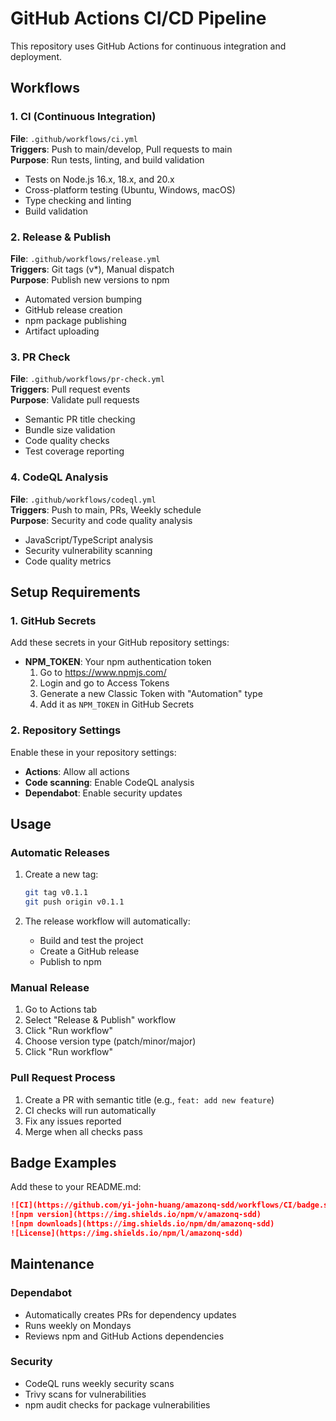 # GitHub Actions CI/CD Pipeline

This repository uses GitHub Actions for continuous integration and deployment.

## Workflows

### 1. CI (Continuous Integration)
**File**: `.github/workflows/ci.yml`  
**Triggers**: Push to main/develop, Pull requests to main  
**Purpose**: Run tests, linting, and build validation

- Tests on Node.js 16.x, 18.x, and 20.x
- Cross-platform testing (Ubuntu, Windows, macOS)
- Type checking and linting
- Build validation

### 2. Release & Publish
**File**: `.github/workflows/release.yml`  
**Triggers**: Git tags (v*), Manual dispatch  
**Purpose**: Publish new versions to npm

- Automated version bumping
- GitHub release creation
- npm package publishing
- Artifact uploading

### 3. PR Check
**File**: `.github/workflows/pr-check.yml`  
**Triggers**: Pull request events  
**Purpose**: Validate pull requests

- Semantic PR title checking
- Bundle size validation
- Code quality checks
- Test coverage reporting

### 4. CodeQL Analysis
**File**: `.github/workflows/codeql.yml`  
**Triggers**: Push to main, PRs, Weekly schedule  
**Purpose**: Security and code quality analysis

- JavaScript/TypeScript analysis
- Security vulnerability scanning
- Code quality metrics

## Setup Requirements

### 1. GitHub Secrets
Add these secrets in your GitHub repository settings:

- **NPM_TOKEN**: Your npm authentication token
  1. Go to https://www.npmjs.com/
  2. Login and go to Access Tokens
  3. Generate a new Classic Token with "Automation" type
  4. Add it as `NPM_TOKEN` in GitHub Secrets

### 2. Repository Settings
Enable these in your repository settings:

- **Actions**: Allow all actions
- **Code scanning**: Enable CodeQL analysis
- **Dependabot**: Enable security updates

## Usage

### Automatic Releases
1. Create a new tag:
   ```bash
   git tag v0.1.1
   git push origin v0.1.1
   ```

2. The release workflow will automatically:
   - Build and test the project
   - Create a GitHub release
   - Publish to npm

### Manual Release
1. Go to Actions tab
2. Select "Release & Publish" workflow
3. Click "Run workflow"
4. Choose version type (patch/minor/major)
5. Click "Run workflow"

### Pull Request Process
1. Create a PR with semantic title (e.g., `feat: add new feature`)
2. CI checks will run automatically
3. Fix any issues reported
4. Merge when all checks pass

## Badge Examples
Add these to your README.md:

```markdown
![CI](https://github.com/yi-john-huang/amazonq-sdd/workflows/CI/badge.svg)
![npm version](https://img.shields.io/npm/v/amazonq-sdd)
![npm downloads](https://img.shields.io/npm/dm/amazonq-sdd)
![License](https://img.shields.io/npm/l/amazonq-sdd)
```

## Maintenance

### Dependabot
- Automatically creates PRs for dependency updates
- Runs weekly on Mondays
- Reviews npm and GitHub Actions dependencies

### Security
- CodeQL runs weekly security scans
- Trivy scans for vulnerabilities
- npm audit checks for package vulnerabilities